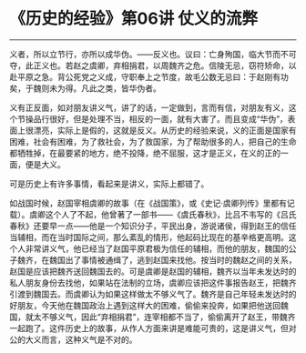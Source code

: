 # 《历史的经验》第06讲 仗义的流弊

------

义者，所以立节行，亦所以成华伪。——反义也。议曰：亡身殉国，临大节而不可夺，此正义也。若赵之虞卿，弃相捐君，以周魏齐之危。信陵无忌，窃符矫命，以赴平原之急。背公死党之义成，守职奉上之节度，故毛公数无忌曰：于赵刚有功矣，于魏则未为得。凡此之类，皆华伪者。

义有正反面，如对朋友讲义气，讲了的话，一定做到，言而有信，对朋友有义，这个节操品行很好，但是处理不当，相反的一面，就有大害了。而且变成“华伪”，表面上很漂亮，实际上是假的，这就是反义。从历史的经验来说，义的正面是国家有困难，社会有困难，为了救社会，为了救国家，为了帮助很多的人，把自己的生命都牺牲掉，在最要紧的地方，绝不投降，绝不屈服，这才是正义，在义的正的一面，便是大义。

可是历史上有许多事情，看起来是讲义，实际上都错了。

如战国时候，赵国宰相虞卿的故事（在《战国策》，或《史记·虞卿列传》里都有记载）。虞卿这个人了不起，他曾著了一部书——《虞氏春秋》，比吕不韦写的《吕氏春秋》还要早一点——他是一个知识分子，平民出身，游说诸侯，得到赵王的信任当辅相，而在当时国际之间，那么紊乱的情形，他起码比现在的基辛格更高明。这个人非常讲义气，他已经当了赵国平原君极为信任的辅相，而他的朋友，魏国的公子魏齐，在魏国出了事情被通缉了，逃到赵国来找他。按当时的魏赵之间的关系，赵国是应该把魏齐送回魏国去的。可是虞卿是赵国的辅相，魏齐以当年未发达时的私人朋友身份去找他，如果站在法制的立场，虞卿应该把这件事报告赵王，把魏齐引渡到魏国去。而虞卿认为如果这样做太不够义气了。魏齐是自己年轻未发达时的好朋友，今天他在魏国政治上遇到这样大的困难，偷偷来投奔，如果把他送回魏国，就太不够义气，因此“弃相捐君”，连宰相都不当了，偷偷离开了赵王，带魏齐一起跑了。这件历史上的故事，从作人方面来讲是难能可贵的，这是讲义气，但对公的大义而言，这种义气是不对的。
